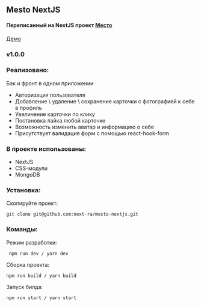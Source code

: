 ## Mesto NextJS

#### Переписанный на NextJS проект [Место](https://github.com/next-ra/mesto_frontend)

[Демо](https://github.com/next-ra/mesto-nextjs)

### v1.0.0

### Реализовано:

Бэк и фронт в одном приложении

- Авторизация пользователя
- Добавление \ удаление \ сохранение карточки с фотографией к себе в профиль
- Увеличение карточки по клику
- Постановка лайка любой карточке
- Возможность изменить аватар и информацию о себе
- Присутствует валидация форм с помощью react-hook-form

### В проекте использованы:

- NextJS
- CSS-модули
- MongoDB

### Установка:

Скопируйте проект:

```
git clone git@github.com:next-ra/mesto-nextjs.git
```

### Команды:

Режим разработки:

```
 npm run dev / yarn dev
```

Сборка проекта:

```
npm run build / yarn build
```

Запуск билда:

```
npm run start / yarn start
```
